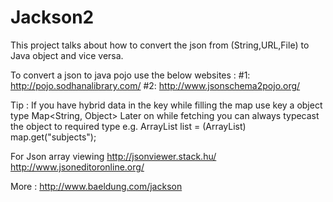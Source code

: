 # Jackson2

This project talks about how to convert the json from (String,URL,File) to Java object and vice versa.

To convert a json to java pojo use the below websites :
#1: http://pojo.sodhanalibrary.com/
#2: http://www.jsonschema2pojo.org/

Tip :
If you have hybrid data in the key while filling the map use key a object type
Map<String, Object>
Later on while fetching you can always typecast the object to required type
e.g.
ArrayList<String> list = (ArrayList<String>) map.get("subjects");

For Json array viewing
http://jsonviewer.stack.hu/
http://www.jsoneditoronline.org/

More :
http://www.baeldung.com/jackson